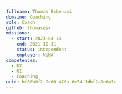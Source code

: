 ```yaml
---
fullname: Thomas Eskenazi
domaine: Coaching
role: Coach
github: thomasesk
missions:
  - start: 2021-04-14
    end: 2021-12-31
    status: independent
    employer: NUMA
competences:
  - UX
  - UI
  - Coaching
uuid: bf60b0f2-9d60-470a-8e34-3dbf2a1e0a1e
---
```

